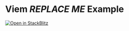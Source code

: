 # Viem _REPLACE ME_ Example

[![Open in StackBlitz](https://developer.stackblitz.com/img/open_in_stackblitz.svg)](https://stackblitz.com/github/lens-network/sdk/tree/main/examples/PATH/TO/EXAMPLE/DIR)
